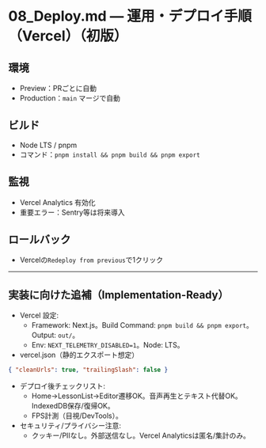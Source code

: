 # 08_Deploy.md — 運用・デプロイ手順（Vercel）（初版）

## 環境
- Preview：PRごとに自動
- Production：`main` マージで自動

## ビルド
- Node LTS / pnpm
- コマンド：`pnpm install && pnpm build && pnpm export`

## 監視
- Vercel Analytics 有効化
- 重要エラー：Sentry等は将来導入

## ロールバック
- Vercelの`Redeploy from previous`で1クリック

---

## 実装に向けた追補（Implementation-Ready）

- Vercel 設定:
  - Framework: Next.js。Build Command: `pnpm build && pnpm export`。Output: `out/`。
  - Env: `NEXT_TELEMETRY_DISABLED=1`。Node: LTS。
- vercel.json（静的エクスポート想定）
```json
{ "cleanUrls": true, "trailingSlash": false }
```
- デプロイ後チェックリスト:
  - Home→LessonList→Editor遷移OK。音声再生とテキスト代替OK。IndexedDB保存/復帰OK。
  - FPS計測（目視/DevTools）。
- セキュリティ/プライバシー注意:
  - クッキー/PIIなし。外部送信なし。Vercel Analyticsは匿名/集計のみ。
